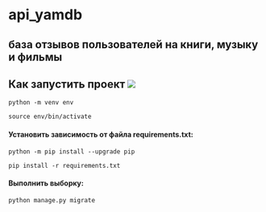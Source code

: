 # api_yamdb
## база отзывов пользователей на книги, музыку и фильмы
## Как запустить проект <img src = "https://img.shields.io/badge/Python-FFD43B?style=for-the-badge&logo=python&logoColor=blue" /> 

```
python -m venv env  
```
```
source env/bin/activate  
```

#### Установить зависимость от файла requirements.txt: 

```
python -m pip install --upgrade pip 
``` 
```
pip install -r requirements.txt  
```

#### Выполнить выборку:

```
python manage.py migrate  
```
